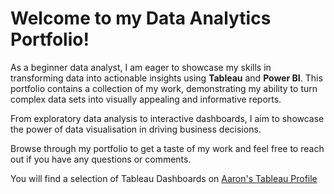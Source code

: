 # Welcome to my **Data Analytics Portfolio**! 

As a beginner data analyst, I am eager to showcase my skills in transforming data into actionable insights using **Tableau** and **Power BI**. This portfolio contains a collection of my  work, demonstrating my ability to turn complex data sets into visually appealing and informative reports. 

From exploratory data analysis to interactive dashboards, I aim to showcase the power of data visualisation in driving business decisions. 

Browse through my portfolio to get a taste of my work and feel free to reach out if you have any questions or comments.

You will find a selection of Tableau Dashboards on [Aaron's Tableau Profile](https://public.tableau.com/app/profile/aaronn)
